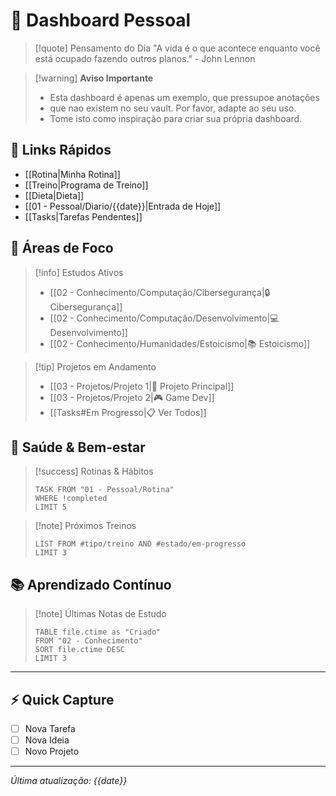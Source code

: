 # 🎯 Dashboard Pessoal

> [!quote] Pensamento do Dia
> "A vida é o que acontece enquanto você está ocupado fazendo outros planos." - John Lennon

> [!warning] **Aviso Importante**
> - Esta dashboard é apenas um exemplo, que pressupoe anotações
> - que nao existem no seu vault. Por favor, adapte ao seu uso.
> - Tome isto como inspiração para criar sua própria dashboard.


## 🌅 Links Rápidos
- [[Rotina|Minha Rotina]] 
- [[Treino|Programa de Treino]] 
- [[Dieta|Dieta]] 
- [[01 - Pessoal/Diario/{{date}}|Entrada de Hoje]] 
- [[Tasks|Tarefas Pendentes]]

## 🎯 Áreas de Foco

> [!info] Estudos Ativos
> - [[02 - Conhecimento/Computação/Cibersegurança|🔒 Cibersegurança]]
> - [[02 - Conhecimento/Computação/Desenvolvimento|💻 Desenvolvimento]]
> - [[02 - Conhecimento/Humanidades/Estoicismo|📚 Estoicismo]]

> [!tip] Projetos em Andamento
> - [[03 - Projetos/Projeto 1|🚀 Projeto Principal]]
> - [[03 - Projetos/Projeto 2|🎮 Game Dev]]
> - [[Tasks#Em Progresso|📋 Ver Todos]]

## 💪 Saúde & Bem-estar

> [!success] Rotinas & Hábitos
> ```dataview
> TASK FROM "01 - Pessoal/Rotina"
> WHERE !completed
> LIMIT 5
> ```

> [!note] Próximos Treinos
> ```dataview
> LIST FROM #tipo/treino AND #estado/em-progresso
> LIMIT 3
> ```

## 📚 Aprendizado Contínuo

> [!note] Últimas Notas de Estudo
> ```dataview
> TABLE file.ctime as "Criado"
> FROM "02 - Conhecimento"
> SORT file.ctime DESC
> LIMIT 3
> ```

---
## ⚡ Quick Capture
- [ ] Nova Tarefa
- [ ] Nova Ideia
- [ ] Novo Projeto

---
*Última atualização: {{date}}*